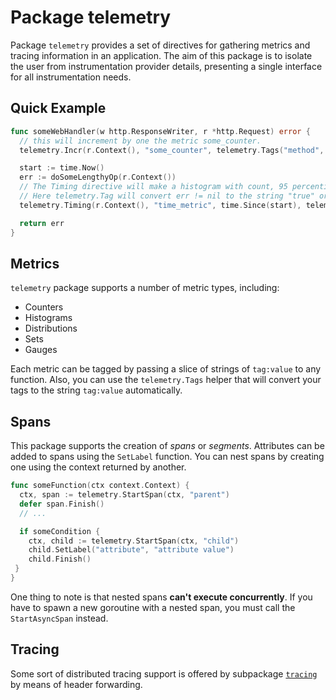 # Package telemetry

Package `telemetry` provides a set of directives for gathering metrics and tracing information in an application.
The aim of this package is to isolate the user from instrumentation provider details, presenting a single interface for all instrumentation needs.

## Quick Example

```go
func someWebHandler(w http.ResponseWriter, r *http.Request) error {
  // this will increment by one the metric some_counter.
  telemetry.Incr(r.Context(), "some_counter", telemetry.Tags("method", r.Method, "url", r.URL))

  start := time.Now()
  err := doSomeLengthyOp(r.Context())
  // The Timing directive will make a histogram with count, 95 percentile, and average on metric name time_metric.
  // Here telemetry.Tag will convert err != nil to the string "true" or "false".
  telemetry.Timing(r.Context(), "time_metric", time.Since(start), telemetry.Tags("error", err != nil))

  return err
}
```

## Metrics

`telemetry` package supports a number of metric types, including:

- Counters
- Histograms
- Distributions
- Sets
- Gauges

Each metric can be tagged by passing a slice of strings of `tag:value` to any function. Also, you can use the `telemetry.Tags` helper that will convert your tags to the string `tag:value` automatically.

## Spans

This package supports the creation of _spans_ or _segments_. Attributes can be added to spans using the `SetLabel` function.
You can nest spans by creating one using the context returned by another.

```go
func someFunction(ctx context.Context) {
  ctx, span := telemetry.StartSpan(ctx, "parent")
  defer span.Finish()
  // ...

  if someCondition {
    ctx, child := telemetry.StartSpan(ctx, "child")
    child.SetLabel("attribute", "attribute value")
    child.Finish()
 }
}
```

One thing to note is that nested spans **can't execute concurrently**. If you have to spawn a new goroutine with a nested span, you must call the `StartAsyncSpan` instead.

## Tracing

Some sort of distributed tracing support is offered by subpackage [`tracing`](./tracing) by means of header forwarding.
